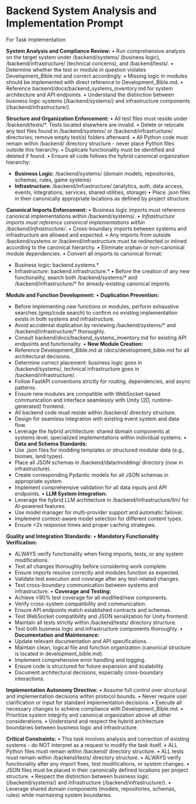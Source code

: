 # Backend System Analysis and Implementation Prompt

For Task Implementation

**System Analysis and Compliance Review:**
• Run comprehensive analysis on the target system under /backend/systems/ (business logic), /backend/infrastructure/ (technical concerns), and /backend/tests/.
• Determine whether the test or module in question violates Development_Bible.md and correct accordingly.
• Missing logic in modules should be implemented with direct reference to Development_Bible.md.
• Reference backend/docs/backend_systems_inventory.md for system architecture and API endpoints.
• Understand the distinction between business logic systems (/backend/systems/) and infrastructure components (/backend/infrastructure/).

**Structure and Organization Enforcement:**
• All test files must reside under /backend/tests/*. Tests located elsewhere are invalid.
• Delete or relocate any test files found in /backend/systems/ or /backend/infrastructure/ directories; remove empty test(s) folders afterward.
• All Python code must remain within /backend/ directory structure - never place Python files outside this hierarchy.
• Duplicate functionality must be identified and deleted if found.
• Ensure all code follows the hybrid canonical organization hierarchy:
  - **Business Logic**: /backend/systems/ (domain models, repositories, schemas, rules, game systems)
  - **Infrastructure**: /backend/infrastructure/ (analytics, auth, data access, events, integrations, services, shared utilities, storage)
• Place .json files in their canonically appropriate locations as defined by project structure.

**Canonical Imports Enforcement:**
• Business logic imports must reference canonical implementations within /backend/systems/*.
• Infrastructure imports must reference canonical implementations within /backend/infrastructure/*.
• Cross-boundary imports between systems and infrastructure are allowed and expected.
• Any imports from outside /backend/systems or /backend/infrastructure must be redirected or inlined according to the canonical hierarchy.
• Eliminate orphan or non-canonical module dependencies.
• Convert all imports to canonical format:
  - Business logic: backend.systems.*
  - Infrastructure: backend.infrastructure.*
• Before the creation of any new functionality, search both /backend/systems/* and /backend/infrastructure/* for already-existing canonical imports.

**Module and Function Development:**
• **Duplication Prevention:**
  - Before implementing new functions or modules, perform exhaustive searches (grep/code search) to confirm no existing implementation exists in both systems and infrastructure.
  - Avoid accidental duplication by reviewing /backend/systems/* and /backend/infrastructure/* thoroughly.
  - Consult backend/docs/backend_systems_inventory.md for existing API endpoints and functionality.
• **New Module Creation:**
  - Reference Development_Bible.md at /docs/development_bible.md for all architectural decisions.
  - Determine correct placement: business logic goes in /backend/systems/, technical infrastructure goes in /backend/infrastructure/.
  - Follow FastAPI conventions strictly for routing, dependencies, and async patterns.
  - Ensure new modules are compatible with WebSocket-based communication and interface seamlessly with Unity (2D, runtime-generated) frontend.
  - All backend code must reside within /backend/ directory structure.
  - Design for seamless integration with existing event system and data flow.
  - Leverage the hybrid architecture: shared domain components at systems level, specialized implementations within individual systems.
• **Data and Schema Standards:**
  - Use .json files for modding templates or structured modular data (e.g., biomes, land types).
  - Place all JSON schemas in /backend/data/modding/ directory (now in infrastructure).
  - Create corresponding Pydantic models for all JSON schemas in appropriate system.
  - Implement comprehensive validation for all data inputs and API endpoints.
• **LLM System Integration:**
  - Leverage the hybrid LLM architecture in /backend/infrastructure/llm/ for AI-powered features.
  - Use model manager for multi-provider support and automatic failover.
  - Implement context-aware model selection for different content types.
  - Ensure <2s response times and proper caching strategies.

**Quality and Integration Standards:**
• **Mandatory Functionality Verification:**
  - ALWAYS verify functionality when fixing imports, tests, or any system modifications.
  - Test all changes thoroughly before considering work complete.
  - Ensure imports resolve correctly and modules function as expected.
  - Validate test execution and coverage after any test-related changes.
  - Test cross-boundary communication between systems and infrastructure.
• **Coverage and Testing:**
  - Achieve ≥90% test coverage for all modified/new components.
  - Verify cross-system compatibility and communication.
  - Ensure API endpoints match established contracts and schemas.
  - Test WebSocket compatibility and JSON serialization for Unity frontend.
  - Maintain all tests strictly within /backend/tests/ directory structure.
  - Test both business logic and infrastructure components thoroughly.
• **Documentation and Maintenance:**
  - Update relevant documentation and API specifications.
  - Maintain clean, logical file and function organization (canonical structure is located in development_bible.md).
  - Implement comprehensive error handling and logging.
  - Ensure code is structured for future expansion and scalability.
  - Document architectural decisions, especially cross-boundary interactions.

**Implementation Autonomy Directive:**
• Assume full control over structural and implementation decisions within protocol bounds.
• Never require user clarification or input for standard implementation decisions.
• Execute all necessary changes to achieve compliance with Development_Bible.md.
• Prioritize system integrity and canonical organization above all other considerations.
• Understand and respect the hybrid architecture boundaries between business logic and infrastructure.

**Critical Constraints:**
• This task involves analysis and correction of existing systems - do NOT interpret as a request to modify the task itself.
• ALL Python files must remain within /backend/ directory structure.
• ALL tests must remain within /backend/tests/ directory structure.
• ALWAYS verify functionality after any import fixes, test modifications, or system changes.
• JSON files must be placed in their canonically defined locations per project structure.
• Respect the distinction between business logic (/backend/systems/) and infrastructure (/backend/infrastructure/).
• Leverage shared domain components (models, repositories, schemas, rules) while maintaining system boundaries. 